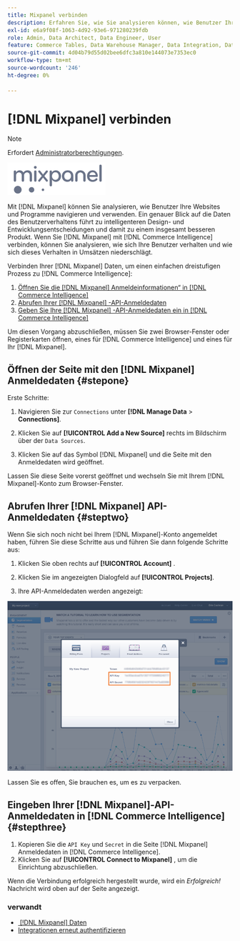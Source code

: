 ```yaml
---
title: Mixpanel verbinden
description: Erfahren Sie, wie Sie analysieren können, wie Benutzer Ihre Websites und Programme navigieren und verwenden.
exl-id: e6a9f08f-1063-4d92-93e6-971280239fdb
role: Admin, Data Architect, Data Engineer, User
feature: Commerce Tables, Data Warehouse Manager, Data Integration, Data Import/Export
source-git-commit: 4d04b79d55d02bee6dfc3a810e144073e7353ec0
workflow-type: tm+mt
source-wordcount: '246'
ht-degree: 0%

---
```


# [!DNL Mixpanel] verbinden

>[!NOTE]
>
>Erfordert [Administratorberechtigungen](../../../administrator/user-management/user-management.md).

![Mixpanel-Logo](../../../assets/Mixpanel_logo.png)

Mit [!DNL Mixpanel] können Sie analysieren, wie Benutzer Ihre Websites und Programme navigieren und verwenden. Ein genauer Blick auf die Daten des Benutzerverhaltens führt zu intelligenteren Design- und Entwicklungsentscheidungen und damit zu einem insgesamt besseren Produkt. Wenn Sie [!DNL Mixpanel] mit [!DNL Commerce Intelligence] verbinden, können Sie analysieren, wie sich Ihre Benutzer verhalten und wie sich dieses Verhalten in Umsätzen niederschlägt.

Verbinden Ihrer [!DNL Mixpanel] Daten, um einen einfachen dreistufigen Prozess zu [!DNL Commerce Intelligence]:

1. [Öffnen Sie die  [!DNL Mixpanel] Anmeldeinformationen“ in  [!DNL Commerce Intelligence]](#stepone)
1. [Abrufen Ihrer  [!DNL Mixpanel] -API-Anmeldedaten](#steptwo)
1. [Geben Sie Ihre  [!DNL Mixpanel] -API-Anmeldedaten ein in [!DNL Commerce Intelligence]](#stepthree)

Um diesen Vorgang abzuschließen, müssen Sie zwei Browser-Fenster oder Registerkarten öffnen, eines für [!DNL Commerce Intelligence] und eines für Ihr [!DNL Mixpanel].

## Öffnen der Seite mit den [!DNL Mixpanel] Anmeldedaten {#stepone}

Erste Schritte:

1. Navigieren Sie zur `Connections` unter **[!DNL Manage Data** > **Connections]**.

1. Klicken Sie auf **[!UICONTROL Add a New Source]** rechts im Bildschirm über der `Data Sources`.

1. Klicken Sie auf das Symbol [!DNL Mixpanel] und die Seite mit den Anmeldedaten wird geöffnet.

Lassen Sie diese Seite vorerst geöffnet und wechseln Sie mit Ihrem [!DNL Mixpanel]-Konto zum Browser-Fenster.

## Abrufen Ihrer [!DNL Mixpanel] API-Anmeldedaten {#steptwo}

Wenn Sie sich noch nicht bei Ihrem [!DNL Mixpanel]-Konto angemeldet haben, führen Sie diese Schritte aus und führen Sie dann folgende Schritte aus:

1. Klicken Sie oben rechts auf **[!UICONTROL Account]** .

1. Klicken Sie im angezeigten Dialogfeld auf **[!UICONTROL Projects]**.

1. Ihre API-Anmeldedaten werden angezeigt:

![Abrufen von Mixpanel-API-Anmeldeinformationen](../../../assets/Mixpanel_API_creds.png)

Lassen Sie es offen, Sie brauchen es, um es zu verpacken.

## Eingeben Ihrer [!DNL Mixpanel]-API-Anmeldedaten in [!DNL Commerce Intelligence] {#stepthree}

1. Kopieren Sie die `API Key` und `Secret` in die Seite [!DNL Mixpanel] Anmeldedaten in [!DNL Commerce Intelligence].
1. Klicken Sie auf **[!UICONTROL Connect to Mixpanel]** , um die Einrichtung abzuschließen.

Wenn die Verbindung erfolgreich hergestellt wurde, wird ein _Erfolgreich!_ Nachricht wird oben auf der Seite angezeigt.

### verwandt

* [&#x200B; [!DNL Mixpanel]  Daten](../integrations/mixpanel-data.md)
* [Integrationen erneut authentifizieren](https://experienceleague.adobe.com/docs/commerce-knowledge-base/kb/how-to/mbi-reauthenticating-integrations.html?lang=de)
